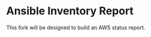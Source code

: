 Ansible Inventory Report
============================================

This fork will be designed to build an AWS status report.
